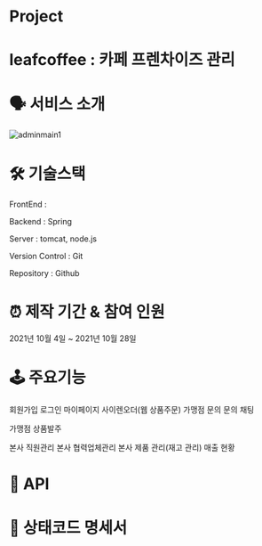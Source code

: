 # Project
# leafcoffee : 카페 프렌차이즈 관리

# 🗣 서비스 소개
![adminmain1](https://user-images.githubusercontent.com/82207938/141238766-75cdbc7e-6b14-4d4e-b0e9-c4707300bbd0.png)


# 🛠 기술스택
FrontEnd : 

Backend : Spring 

Server : tomcat, node.js

Version Control : Git

Repository : Github

# ⏰ 제작 기간 & 참여 인원
2021년 10월 4일 ~ 2021년 10월 28일

# 🕹 주요기능

회원가입
로그인
마이페이지
사이렌오더(웹 상품주문)
가맹점 문의
문의 채팅

가맹점 상품발주

본사 직원관리
본사 협력업체관리
본사 제품 관리(재고 관리)
매출 현황

# 📒 API 


# 📕 상태코드 명세서
